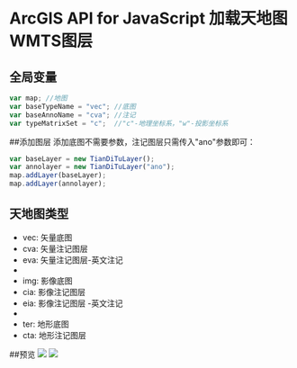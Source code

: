 # ArcGIS API for JavaScript 加载天地图WMTS图层

## 全局变量
```javascript
var map; //地图
var baseTypeName = "vec"; //底图
var baseAnnoName = "cva"; //注记
var typeMatrixSet = "c";  //"c"-地理坐标系，"w"-投影坐标系
```

##添加图层
添加底图不需要参数，注记图层只需传入"ano"参数即可：
```javascript
var baseLayer = new TianDiTuLayer();
var annolayer = new TianDiTuLayer("ano");
map.addLayer(baseLayer);
map.addLayer(annolayer);
```

## 天地图类型
* vec: 矢量底图
* cva: 矢量注记图层
* eva: 矢量注记图层-英文注记
*
* img: 影像底图
* cia: 影像注记图层
* eia: 影像注记图层 -英文注记
*
* ter: 地形底图
* cta: 地形注记图层

##预览
![](https://github.com/huangli005/TianDiTu/raw/master/images/1.png) 
![](https://github.com/huangli005/TianDiTu/raw/master/images/2.png) 
